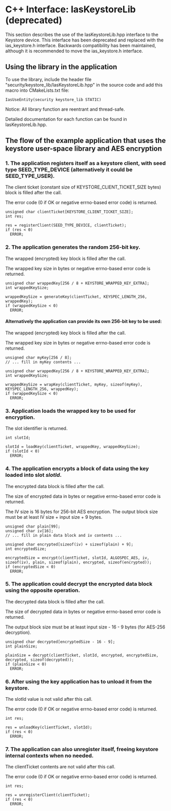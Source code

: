# C++ Interface: IasKeystoreLib (deprecated)

This section describes the use of the IasKeystoreLib.hpp interface to the Keystore device.
This interface has been deprecated and replaced with the ias_keystore.h interface.
Backwards compatibility has been maintained, although it is recommended to move the
ias_keystore.h interface.

## Using the library in the application

To use the library, include the header file "security/keystore_lib/IasKeystoreLib.hpp"
in the source code and add this macro into CMakeLists.txt file:

	IasUseEntity(security keystore_lib STATIC)

Notice: All library function are reentrant and thread-safe.

Detailed documentation for each function can be found in IasKeystoreLib.hpp.

## The flow of the example application that uses the keystore user-space library and AES encryption

### 1. The application registers itself as a keystore client, with seed type SEED_TYPE_DEVICE (alternatively it could be SEED_TYPE_USER).

The client ticket (constant size of KEYSTORE_CLIENT_TICKET_SIZE bytes) block is filled after the call.

The error code (0 if OK or negative errno-based error code) is returned.

	unsigned char clientTicket[KEYSTORE_CLIENT_TICKET_SIZE];
	int res;

	res = registerClient(SEED_TYPE_DEVICE, clientTicket);
	if (res < 0)
	  ERROR;

### 2. The application generates the random 256-bit key.

The wrapped (encrypted) key block is filled after the call.

The wrapped key size in bytes or negative errno-based error code is returned.

	unsigned char wrappedKey[256 / 8 + KEYSTORE_WRAPPED_KEY_EXTRA];
	int wrappedKeySize;

	wrappedKeySize = generateKey(clientTicket, KEYSPEC_LENGTH_256, wrappedKey);
	if (wrappedKeySize < 0)
	  ERROR;

#### Alternatively the application can provide its own 256-bit key to be used:

The wrapped (encrypted) key block is filled after the call.

The wrapped key size in bytes or negative errno-based error code is returned.

	unsigned char myKey[256 / 8];
	// ... fill in myKey contents ...

	unsigned char wrappedKey[256 / 8 + KEYSTORE_WRAPPED_KEY_EXTRA];
	int wrappedKeySize;

	wrappedKeySize = wrapKey(clientTicket, myKey, sizeof(myKey), KEYSPEC_LENGTH_256, wrappedKey);
	if (wrappedKeySize < 0)
	  ERROR;

### 3. Application loads the wrapped key to be used for encryption.

The slot identifier is returned.

	int slotId;

	slotId = loadKey(clientTicket, wrappedKey, wrappedKeySize);
	if (slotId < 0)
	  ERROR;

### 4. The application encrypts a block of data using the key loaded into slot *slotId*.

The encrypted data block is filled after the call.

The size of encrypted data in bytes or negative errno-based error code is returned.

The IV size is 16 bytes for 256-bit AES encryption. The output block size must be at least IV size + input size + 9 bytes.

	unsigned char plain[99];
	unsigned char iv[16];
	// ... fill in plain data block and iv contents ...

	unsigned char encrypted[sizeof(iv) + sizeof(plain) + 9];
	int encryptedSize;

	encryptedSize = encrypt(clientTicket, slotId, ALGOSPEC_AES, iv, sizeof(iv), plain, sizeof(plain), encrypted, sizeof(encrypted));
	if (encryptedSize < 0)
	  ERROR;

### 5. The application could decrypt the encrypted data block using the opposite operation.

The decrypted data block is filled after the call.

The size of decrypted data in bytes or negative errno-based error code is returned.

The output block size must be at least input size - 16 - 9 bytes (for AES-256 decryption).

	unsigned char decrypted[encryptedSize - 16 - 9];
	int plainSize;

	plainSize = decrypt(clientTicket, slotId, encrypted, encryptedSize, decrypted, sizeof(decrypted));
	if (plainSize < 0)
	  ERROR;

### 6. After using the key application has to unload it from the keystore.

The slotId value is not valid after this call.

The error code (0 if OK or negative errno-based error code) is returned.

	int res;

	res = unloadKey(clientTicket, slotId);
	if (res < 0)
	  ERROR;

### 7. The application can also unregister itself, freeing keystore internal contexts when no needed.

The clientTicket contents are not valid after this call.

The error code (0 if OK or negative errno-based error code) is returned.

	int res;

	res = unregisterClient(clientTicket);
	if (res < 0)
	  ERROR;
